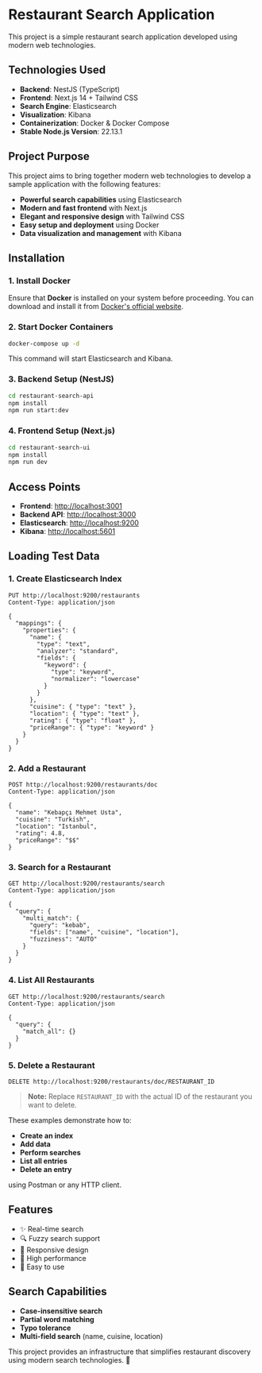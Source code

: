 # Restaurant Search Application

This project is a simple restaurant search application developed using modern web technologies.

## Technologies Used

- **Backend**: NestJS (TypeScript)
- **Frontend**: Next.js 14 + Tailwind CSS
- **Search Engine**: Elasticsearch
- **Visualization**: Kibana
- **Containerization**: Docker & Docker Compose
- **Stable Node.js Version**: 22.13.1

## Project Purpose

This project aims to bring together modern web technologies to develop a sample application with the following features:

- **Powerful search capabilities** using Elasticsearch
- **Modern and fast frontend** with Next.js
- **Elegant and responsive design** with Tailwind CSS
- **Easy setup and deployment** using Docker
- **Data visualization and management** with Kibana

## Installation

### 1. Install Docker

Ensure that **Docker** is installed on your system before proceeding. You can download and install it from [Docker's official website](https://www.docker.com/).

### 2. Start Docker Containers

```sh
docker-compose up -d
```
This command will start Elasticsearch and Kibana.

### 3. Backend Setup (NestJS)

```sh
cd restaurant-search-api
npm install
npm run start:dev
```

### 4. Frontend Setup (Next.js)

```sh
cd restaurant-search-ui
npm install
npm run dev
```

## Access Points

- **Frontend**: [http://localhost:3001](http://localhost:3001)
- **Backend API**: [http://localhost:3000](http://localhost:3000)
- **Elasticsearch**: [http://localhost:9200](http://localhost:9200)
- **Kibana**: [http://localhost:5601](http://localhost:5601)

## Loading Test Data

### 1. Create Elasticsearch Index

```http
PUT http://localhost:9200/restaurants
Content-Type: application/json

{
  "mappings": {
    "properties": {
      "name": {
        "type": "text",
        "analyzer": "standard",
        "fields": {
          "keyword": {
            "type": "keyword",
            "normalizer": "lowercase"
          }
        }
      },
      "cuisine": { "type": "text" },
      "location": { "type": "text" },
      "rating": { "type": "float" },
      "priceRange": { "type": "keyword" }
    }
  }
}
```

### 2. Add a Restaurant

```http
POST http://localhost:9200/restaurants/doc
Content-Type: application/json

{
  "name": "Kebapçı Mehmet Usta",
  "cuisine": "Turkish",
  "location": "Istanbul",
  "rating": 4.8,
  "priceRange": "$$"
}
```

### 3. Search for a Restaurant

```http
GET http://localhost:9200/restaurants/search
Content-Type: application/json

{
  "query": {
    "multi_match": {
      "query": "kebab",
      "fields": ["name", "cuisine", "location"],
      "fuzziness": "AUTO"
    }
  }
}
```

### 4. List All Restaurants

```http
GET http://localhost:9200/restaurants/search
Content-Type: application/json

{
  "query": {
    "match_all": {}
  }
}
```

### 5. Delete a Restaurant

```http
DELETE http://localhost:9200/restaurants/doc/RESTAURANT_ID
```

> **Note:** Replace `RESTAURANT_ID` with the actual ID of the restaurant you want to delete.

These examples demonstrate how to:

- **Create an index**
- **Add data**
- **Perform searches**
- **List all entries**
- **Delete an entry**

using Postman or any HTTP client.

## Features

- ✨ Real-time search
- 🔍 Fuzzy search support
- 📱 Responsive design
- 🚀 High performance
- 🎯 Easy to use

## Search Capabilities

- **Case-insensitive search**
- **Partial word matching**
- **Typo tolerance**
- **Multi-field search** (name, cuisine, location)

This project provides an infrastructure that simplifies restaurant discovery using modern search technologies. 🚀

